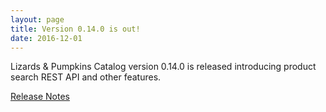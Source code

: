 ```yaml
---
layout: page
title: Version 0.14.0 is out!
date: 2016-12-01
---
```


Lizards & Pumpkins Catalog version 0.14.0 is released introducing product search REST API and other features.

[Release Notes](https://github.com/lizards-and-pumpkins/catalog/releases/tag/0.14.0-alpha)

